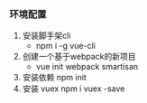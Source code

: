 ### 环境配置
1. 安装脚手架cli
    - npm i -g vue-cli
2. 创建一个基于webpack的新项目
    - vue init webpack smartisan
3. 安装依赖   npm init
4. 安装 vuex  npm i vuex -save


